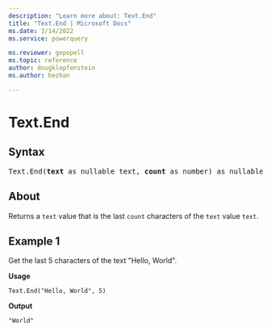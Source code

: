 ```yaml
---
description: "Learn more about: Text.End"
title: "Text.End | Microsoft Docs"
ms.date: 3/14/2022
ms.service: powerquery

ms.reviewer: gepopell
ms.topic: reference
author: dougklopfenstein
ms.author: bezhan

---
```

# Text.End

## Syntax

<pre>
Text.End(<b>text</b> as nullable text, <b>count</b> as number) as nullable text
</pre> 
  
## About

Returns a `text` value that is the last `count` characters of the `text` value `text`.

## Example 1

Get the last 5 characters of the text "Hello, World".

**Usage**

```powerquery-m
Text.End("Hello, World", 5)
```

**Output**

`"World"`

